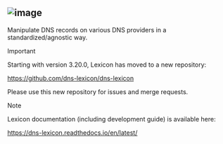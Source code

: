 ![image](https://raw.githubusercontent.com/dns-lexicon/dns-lexicon/main/docs/images/logo_named.svg)
---
Manipulate DNS records on various DNS providers in a standardized/agnostic way.

> [!IMPORTANT]  
> Starting with version 3.20.0, Lexicon has moved to a new repository:
> 
> https://github.com/dns-lexicon/dns-lexicon
> 
> Please use this new repository for issues and merge requests.

> [!NOTE]  
> Lexicon documentation (including development guide) is available here:
>
> https://dns-lexicon.readthedocs.io/en/latest/
